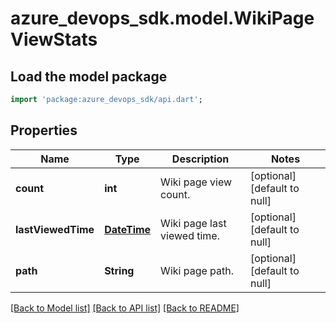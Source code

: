 # azure_devops_sdk.model.WikiPageViewStats

## Load the model package
```dart
import 'package:azure_devops_sdk/api.dart';
```

## Properties
Name | Type | Description | Notes
------------ | ------------- | ------------- | -------------
**count** | **int** | Wiki page view count. | [optional] [default to null]
**lastViewedTime** | [**DateTime**](DateTime.md) | Wiki page last viewed time. | [optional] [default to null]
**path** | **String** | Wiki page path. | [optional] [default to null]

[[Back to Model list]](../README.md#documentation-for-models) [[Back to API list]](../README.md#documentation-for-api-endpoints) [[Back to README]](../README.md)


